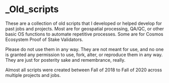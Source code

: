 # _Old_scripts
These are a collection of old scripts that I developed or helped develop for past jobs and projects. Most are for geospatial processing, QA/QC, or other basic OS functions to automate repetitive processes. Some are for Cosmos Ecosystem Proof of Stake Validators.

Please do not use them in any way. They are not meant for use, and no one is granted any permission to use, fork, alter, or reproduce them in any way. They are just for posterity sake and remembrance, really.

Almost all scripts were created between Fall of 2018 to Fall of 2020 across multiple projects and jobs.
